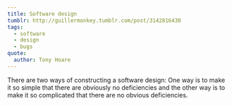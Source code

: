 ```yaml
---
title: Software design
tumblr: http://guillermonkey.tumblr.com/post/3142816430
tags:
  - software
  - design
  - bugs
quote:
  author: Tony Hoare
---
```


There are two ways of constructing a software design: One way is to make it so simple that there are obviously no deficiencies and the other way is to make it so complicated that there are no obvious deficiencies.

